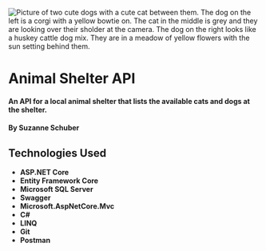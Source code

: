 ![Picture of two cute dogs with a cute cat between them. The dog on the left is a corgi with a yellow bowtie on. The cat in the middle is grey and they are looking over their sholder at the camera. The dog on the right looks like a huskey cattle dog mix. They are in a meadow of yellow flowers with the sun setting behind them.](https://s.yimg.com/ny/api/res/1.2/lVY6xmuPCl_j6jDFz1PjbA--/YXBwaWQ9aGlnaGxhbmRlcjt3PTY0MDtoPTM2MA--/https://media.zenfs.com/en/dog_time_927/d56c8a78d352ed6a1ea2d506e200e130)
# Animal Shelter API

#### An API for a local animal shelter that lists the available cats and dogs at the shelter.
#### By Suzanne Schuber

## Technologies Used

- **ASP.NET Core**
- **Entity Framework Core**
- **Microsoft SQL Server**
- **Swagger**
- **Microsoft.AspNetCore.Mvc**
- **C#** 
- **LINQ**
- **Git**
- **Postman**
